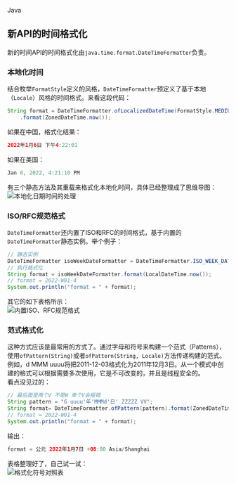 Java
<a name="CNH6a"></a>
## 新API的时间格式化
新的时间API的时间格式化由`java.time.format.DateTimeFormatter`负责。
<a name="V8FJE"></a>
### 本地化时间
结合枚举`FormatStyle`定义的风格，`DateTimeFormatter`预定义了基于本地（`Locale`）风格的时间格式。来看这段代码：
```java
String format = DateTimeFormatter.ofLocalizedDateTime(FormatStyle.MEDIUM)
    .format(ZonedDateTime.now());
```
如果在中国，格式化结果：
```java
2022年1月6日 下午4:22:01
```
如果在美国：
```java
Jan 6, 2022, 4:21:10 PM
```
有三个静态方法及其重载来格式化本地化时间，具体已经整理成了思维导图：<br />![本地化日期时间的处理](https://cdn.nlark.com/yuque/0/2022/webp/396745/1641555138096-f46b17d6-52f9-4bcb-bc94-a74f0d0e3533.webp#clientId=u3074293f-4de2-4&from=paste&id=udde481d2&originHeight=587&originWidth=978&originalType=url&ratio=1&rotation=0&showTitle=true&status=done&style=shadow&taskId=u8cff4fd9-4d29-41c2-92a7-1bb923a2784&title=%E6%9C%AC%E5%9C%B0%E5%8C%96%E6%97%A5%E6%9C%9F%E6%97%B6%E9%97%B4%E7%9A%84%E5%A4%84%E7%90%86 "本地化日期时间的处理")
<a name="W4nQo"></a>
### ISO/RFC规范格式
`DateTimeFormatter`还内置了ISO和RFC的时间格式，基于内置的`DateTimeFormatter`静态实例。举个例子：
```java
// 静态实例
DateTimeFormatter isoWeekDateFormatter = DateTimeFormatter.ISO_WEEK_DATE;
// 执行格式化
String format = isoWeekDateFormatter.format(LocalDateTime.now());
// format = 2022-W01-4
System.out.println("format = " + format);
```
其它的如下表格所示：<br />![内置ISO、RFC规范格式](https://cdn.nlark.com/yuque/0/2022/webp/396745/1641555138120-83df01bd-cfd7-4b21-af53-d58afdd61803.webp#clientId=u3074293f-4de2-4&from=paste&id=uaf29cba5&originHeight=626&originWidth=825&originalType=url&ratio=1&rotation=0&showTitle=true&status=done&style=shadow&taskId=uc021cc6f-d690-4fd7-b54e-dd4d96d96ae&title=%E5%86%85%E7%BD%AEISO%E3%80%81RFC%E8%A7%84%E8%8C%83%E6%A0%BC%E5%BC%8F "内置ISO、RFC规范格式")
<a name="IkDHs"></a>
### 范式格式化
这种方式应该是最常用的方式了。通过字母和符号来构建一个范式（Patterns），使用`ofPattern(String)`或者`ofPattern(String, Locale)`方法传递构建的范式。例如，d MMM uuuu将把2011-12-03格式化为2011年12月3日。从一个模式中创建的格式可以根据需要多次使用，它是不可改变的，并且是线程安全的。<br />看点没见过的：
```java
// 最后面是两个V 不是W 单个V会报错 
String pattern = "G uuuu'年'MMMd'日' ZZZZZ VV";
String format= DateTimeFormatter.ofPattern(pattern).format(ZonedDateTime.now());
// format = 2022-W01-4
System.out.println("format = " + format);
```
输出：
```java
format = 公元 2022年1月7日 +08:00 Asia/Shanghai
```
表格整理好了，自己试一试：<br />![格式化符号对照表](https://cdn.nlark.com/yuque/0/2022/webp/396745/1641555138108-571baad3-454b-4e3d-b3b3-96f45a4ab117.webp#clientId=u3074293f-4de2-4&from=paste&id=u5f464903&originHeight=1629&originWidth=821&originalType=url&ratio=1&rotation=0&showTitle=true&status=done&style=shadow&taskId=u959107cc-0e16-4a6e-818b-5798d625834&title=%E6%A0%BC%E5%BC%8F%E5%8C%96%E7%AC%A6%E5%8F%B7%E5%AF%B9%E7%85%A7%E8%A1%A8 "格式化符号对照表")
